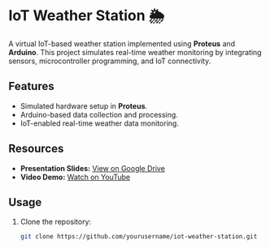 # IoT Weather Station 🌦️

A virtual IoT-based weather station implemented using **Proteus** and **Arduino**. This project simulates real-time weather monitoring by integrating sensors, microcontroller programming, and IoT connectivity.

## Features

- Simulated hardware setup in **Proteus**.
- Arduino-based data collection and processing.
- IoT-enabled real-time weather data monitoring.

## Resources

- **Presentation Slides:** [View on Google Drive](https://drive.google.com/file/d/1myuatTV0JCHYsrqmkCVv2kXemmY6N3J8/view)  
- **Video Demo:** [Watch on YouTube](https://www.youtube.com/watch?v=RLUZbu9l6Rc)

## Usage

1. Clone the repository:
   ```bash
   git clone https://github.com/yourusername/iot-weather-station.git
